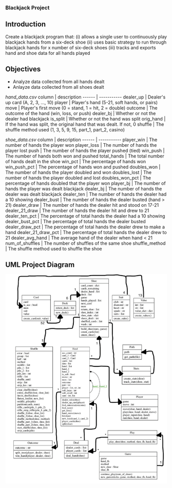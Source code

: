 ### Blackjack Project

## Introduction

Create a blackjack program that:
(i) allows a single user to continuously play blackjack hands
from a six-deck shoe
(ii) uses basic strategy to run through blackjack hands
for x number of six-deck shoes
(iii) tracks and exports hand and shoe data for all hands played

## Objectives

* Analyze data collected from all hands dealt
* Anlayze data collected from all shoes dealt

*hand_data.csv*
column | description
------ | -----------
dealer_up | Dealer's up card (A, 2, 3, ..., 10)
player | Player's hand (5-21, soft hands, or pairs)
move | Player's first move (0 = stand, 1 = hit, 2 = double)
outcome | The outcome of the hand (win, loss, or push)
dealer_bj | Whether or not the dealer had blackjack
is_split | Whether or not the hand was split
orig_hand | If the hand was split, the original hand that was dealt. If not, 0
shuffle | The shuffle method used (1, 3, 5, 9, 15, part_1, part_2, casino)

*shoe_data.csv*
column | description
------ | -----------
player_win | The number of hands the player won
player_loss | The number of hands the player lost
push | The number of hands the player pushed (tied)
win_push | The number of hands both won and pushed
total_hands | The total number of hands dealt in the shoe
win_pct | The percentage of hands won
win_push_pct | The percentage of hands won and pushed
doubles_won | The number of hands the player doubled and won
doubles_lost | The number of hands the player doubled and lost
doubles_won_pct | The percentage of hands doubled that the player won
player_bj | The number of hands the player was dealt blackjack
dealer_bj | The number of hands the dealer was dealt blackjack
dealer_ten | The number of hands the dealer had a 10 showing
dealer_bust | The number of hands the dealer busted (hand > 21)
dealer_draw | The number of hands the dealer hit and stood on 17-21
dealer_21_draw | The number of hands the dealer hit and drew to 21
dealer_ten_pct | The percentage of total hands the dealer had a 10 showing
dealer_bust_pct | The percentage of total hands the dealer busted
dealer_draw_pct | The percentage of total hands the dealer drew to make a hand
dealer_21_draw_pct | The percentage of total hands the dealer drew to 21
dealer_avg_hand | The average hand of the dealer when hand < 21
num_of_shuffles | The number of shuffles of the same shoe
shuffle_method | The shuffle method used to shuffle the shoe 

## UML Project Diagram 

![](images/project_diagram.png)
